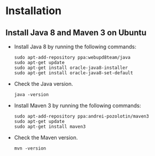 # Installation

## Install Java 8 and Maven 3 on Ubuntu

* Install Java 8 by running the following commands:

   ```
   sudo apt-add-repository ppa:webupd8team/java
   sudo apt-get update
   sudo apt-get install oracle-java8-installer
   sudo apt-get install oracle-java8-set-default
   ```

* Check the Java version.

   ```
   java -version
   ```

* Install Maven 3 by running the following commands:

   ```
   sudo apt-add-repository ppa:andrei-pozolotin/maven3
   sudo apt-get update
   sudo apt-get install maven3
   ```

* Check the Maven version.

   ```
   mvn -version
   ```

